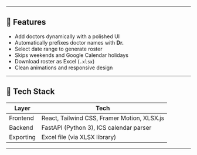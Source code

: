
---

## 🚀 Features

- Add doctors dynamically with a polished UI
- Automatically prefixes doctor names with **Dr.**
- Select date range to generate roster
- Skips weekends and Google Calendar holidays
- Download roster as Excel (`.xlsx`)
- Clean animations and responsive design

---

## 🧩 Tech Stack

| Layer     | Tech                       |
|-----------|----------------------------|
| Frontend  | React, Tailwind CSS, Framer Motion, XLSX.js |
| Backend   | FastAPI (Python 3), ICS calendar parser      |
| Exporting | Excel file (via XLSX library)                |

---
